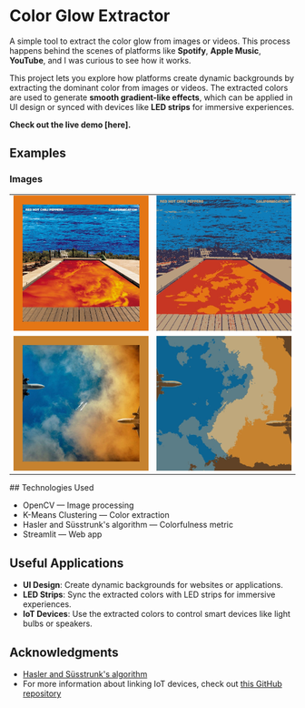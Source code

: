 # Color Glow Extractor

A simple tool to extract the color glow from images or videos. This process happens behind the scenes of platforms like **Spotify**, **Apple Music**, **YouTube**, and I was curious to see how it works.

This project lets you explore how platforms create dynamic backgrounds by extracting the dominant color from images or videos. The extracted colors are used to generate **smooth gradient-like effects**, which can be applied in UI design or synced with devices like **LED strips** for immersive experiences.

**Check out the live demo [here].**

## Examples

### Images

<table>
  <tr>
    <td><img src="img/bordered.jpg" alt="Image 1" width="300"/></td>
    <td><img src="img/clustered.jpg" alt="Image 2" width="300"/></td>
  </tr>
  <tr>
    <td><img src="img//bordered2.jpg" alt="Image 3" width="300"/></td>
    <td><img src="img/clustered2.jpg" alt="Image 4" width="300"/></td>
  </tr>
</table>
## Technologies Used

- OpenCV — Image processing
- K-Means Clustering — Color extraction
- Hasler and Süsstrunk's algorithm — Colorfulness metric
- Streamlit — Web app

## Useful Applications

- **UI Design**: Create dynamic backgrounds for websites or applications.
- **LED Strips**: Sync the extracted colors with LED strips for immersive experiences.
- **IoT Devices**: Use the extracted colors to control smart devices like light bulbs or speakers.

## Acknowledgments

- [Hasler and Süsstrunk's algorithm](https://www.researchgate.net/publication/243135534_Measuring_Colourfulness_in_Natural_Images)
- For more information about linking IoT devices, check out [this GitHub repository](https://github.com/davidkrantz/Colorfy)
